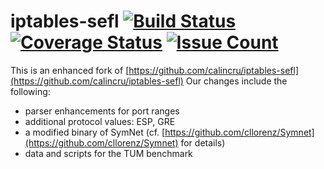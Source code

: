 # iptables-sefl [![Build Status](https://travis-ci.org/calincru/iptables-sefl.svg?branch=master)](https://travis-ci.org/calincru/iptables-sefl) [![Coverage Status](https://coveralls.io/repos/github/calincru/iptables-sefl/badge.svg)](https://coveralls.io/github/calincru/iptables-sefl) [![Issue Count](https://codeclimate.com/github/calincru/iptables-sefl/badges/issue_count.svg)](https://codeclimate.com/github/calincru/iptables-sefl)

This is an enhanced fork of [https://github.com/calincru/iptables-sefl](https://github.com/calincru/iptables-sefl)
Our changes include the following:

 - parser enhancements for port ranges
 - additional protocol values: ESP, GRE
 - a modified binary of SymNet (cf. [https://github.com/cllorenz/Symnet](https://github.com/cllorenz/Symnet) for details)
 - data and scripts for the TUM benchmark
